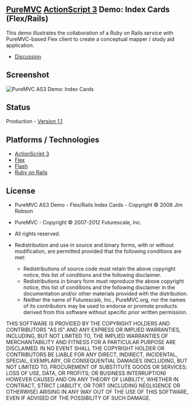 ## [PureMVC](http://puremvc.github.com/) [ActionScript 3](https://github.com/PureMVC/puremvc-as3-standard-framework/wiki) Demo: Index Cards (Flex/Rails)
This demo illustrates the collaboration of a Ruby on Rails service with PureMVC-based Flex client to create a conceptual mapper / study aid application.

* [Discussion](http://forums.puremvc.org/index.php?topic=266.0)

## Screenshot
![PureMVC AS3 Demo: Index Cards](http://puremvc.org/pages/images/screenshots/PureMVC-Shot-AS3-Flex-IndexCards.png)

## Status
Production - [Version 1.1](https://github.com/PureMVC/puremvc-as3-demo-flex-rails-indexcards/blob/master/VERSION)

## Platforms / Technologies
* [ActionScript 3](http://en.wikipedia.org/wiki/ActionScript)
* [Flex](http://en.wikipedia.org/wiki/Adobe_Flex)
* [Flash](http://en.wikipedia.org/wiki/Adobe_flash)
* [Ruby on Rails](http://en.wikipedia.org/wiki/Ruby_on_rails)

## License
* PureMVC AS3 Demo - Flex/Rails Index Cards - Copyright © 2008 Jim Robson
* PureMVC - Copyright © 2007-2012 Futurescale, Inc.
* All rights reserved.

* Redistribution and use in source and binary forms, with or without modification, are permitted provided that the following conditions are met:

  * Redistributions of source code must retain the above copyright notice, this list of conditions and the following disclaimer.
  * Redistributions in binary form must reproduce the above copyright notice, this list of conditions and the following disclaimer in the documentation and/or other materials provided with the distribution.
  * Neither the name of Futurescale, Inc., PureMVC.org, nor the names of its contributors may be used to endorse or promote products derived from this software without specific prior written permission.

THIS SOFTWARE IS PROVIDED BY THE COPYRIGHT HOLDERS AND CONTRIBUTORS "AS IS" AND ANY EXPRESS OR IMPLIED WARRANTIES, INCLUDING, BUT NOT LIMITED TO, THE IMPLIED WARRANTIES OF MERCHANTABILITY AND FITNESS FOR A PARTICULAR PURPOSE ARE DISCLAIMED. IN NO EVENT SHALL THE COPYRIGHT HOLDER OR CONTRIBUTORS BE LIABLE FOR ANY DIRECT, INDIRECT, INCIDENTAL, SPECIAL, EXEMPLARY, OR CONSEQUENTIAL DAMAGES (INCLUDING, BUT NOT LIMITED TO, PROCUREMENT OF SUBSTITUTE GOODS OR SERVICES; LOSS OF USE, DATA, OR PROFITS; OR BUSINESS INTERRUPTION) HOWEVER CAUSED AND ON ANY THEORY OF LIABILITY, WHETHER IN CONTRACT, STRICT LIABILITY, OR TORT (INCLUDING NEGLIGENCE OR OTHERWISE) ARISING IN ANY WAY OUT OF THE USE OF THIS SOFTWARE, EVEN IF ADVISED OF THE POSSIBILITY OF SUCH DAMAGE.
